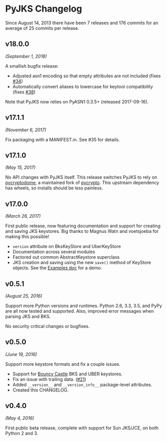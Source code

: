 # PyJKS Changelog

Since August 14, 2013 there have been 7 releases and 176 commits for an
average of 25 commits per release.

v18.0.0
-------
*(September 1, 2018)*

A smallish bugfix release:

* Adjusted asn1 encoding so that empty attributes are not included
  (fixes [#34][i34])
* Automatically convert aliases to lowercase for keytool compatibility
  (fixes [#38][i38])

Note that PyJKS now relies on PyASN1 0.3.5+ (released 2017-09-16).

[i34]: https://github.com/kurtbrose/pyjks/issues/34
[i38]: https://github.com/kurtbrose/pyjks/issues/38

v17.1.1
-------
*(November 6, 2017)*

Fix packaging with a MANIFEST.in. See #35 for details.

v17.1.0
-------
*(May 15, 2017)*

No API changes with PyJKS itself. This release switches PyJKS to rely
on [pycryptodome](https://github.com/Legrandin/pycryptodome), a
maintained fork of [pycrypto](https://github.com/dlitz/pycrypto). This
upstream dependency has wheels, so installs should be less painless.

v17.0.0
-------
*(March 26, 2017)*

First public release, now featuring documentation and support for
creating and saving JKS keystores. Big thanks to Magnus Watn and
voetsjoeba for making this possible!

* `version` attribute on BksKeyStore and UberKeyStore
* Documentation across several modules
* Factored out common AbstractKeystore superclass
* JKS creation and saving using the new `save()` method of KeyStore
  objects. See the
  [Examples doc](http://pyjks.readthedocs.io/en/latest/examples.html)
  for a demo.

v0.5.1
------
*(August 25, 2016)*

Support more Python versions and runtimes. Python 2.6, 3.3, 3.5, and
PyPy are all now tested and supported. Also, improved error messages
when parsing JKS and BKS.

No security critical changes or bugfixes.

v0.5.0
------

*(June 19, 2016)*

Support more keystore formats and fix a couple issues.

* Support for [Bouncy Castle][bc] BKS and UBER keystores.
* Fix an issue with trailing data. ([#21][i21])
* Added `__version__` and `__version_info__` package-level attributes.
* Created this CHANGELOG.

[bc]: https://www.bouncycastle.org/
[i21]: https://github.com/kurtbrose/pyjks/issues/21

v0.4.0
------

*(May 4, 2016)*

First public beta release, complete with support for Sun JKS/JCE, on
both Python 2 and 3.
